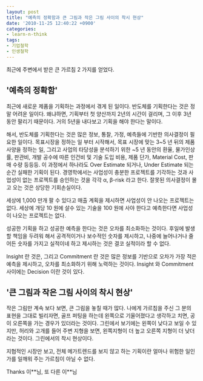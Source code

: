 ```yaml
---
layout: post
title: "예측의 정확함과 큰 그림과 작은 그림 사이의 착시 현상"
date: '2010-11-25 12:40:22 +0900'
categories:
- learn-n-think
tags:
- 기업철학
- 인생철학
---
```


최근에 주변에서 받은 큰 가르침 2 가지를 얻었다.

## '예측의 정확함'

최근에 새로운 제품을 기획하는 과정에서 겪게 된 일이다. 반도체를 기획한다는 것은 정말 어려운 일이다. 왜냐하면, 기획부터 첫 양산까지 2년의 시간이 걸리며, 그 이후 3년 동안 팔리기 때문이다. 거의 5년을 내다보고 기획을 해야 한다는 말이다.

해서, 반도체를 기획한다는 것은 많은 정보, 통찰, 가정, 예측들에 기반한 의사결정이 필요한 일이다. 목표시장을 정하는 일 부터 시작해서, 목표 시장에 맞는 3~5 년 뒤의 제품 사양을 정하는 일, 그리고 사업의 타당성을 분석하기 위한 ~5 년 동안의 환율, 물가인상률, 판관비, 개발 공수에 따른 인건비 및 기술 도입 비용, 제품 단가, Material Cost, 판매 수량 등등등. 이 과정에서 하나라도 Over Estimate 되거나, Under Estimate 되는 순간 실패한 기획이 된다. 경영학에서는 사업성이 충분한 프로젝트를 기각하는 것과 사업성이 없는 프로젝트를 승인하는 것을 각각 α, β-risk 라고 한다. 잘못된 의사결정이 몰고 오는 것은 상당한 기회손실이다.

세상에 1,000 만개 팔 수 있다고 매출 계획을 제시하면 사업성이 안 나오는 프로젝트는 없다. 세상에 개당 10 원에 살수 있는 기술을 100 원에 사야 한다고 예측한다면 사업성이 나오는 프로젝트는 없다.

성공한 기획을 하고 성공한 예측을 한다는 것은 오차를 최소화하는 것이다. 후일에 발생할 책임을 두려워 해서 공격적이거나 보수적인 숫자를 제시하고, 나중에 늘어나거나 줄어든 숫자를 가지고 실적이네 하고 제시하는 것은 결코 실적이라 할 수 없다.

Insight 란 것은, 그리고 Commitment 란 것은 많은 정보를 기반으로 오차가 가장 적은 예측을 제시하고, 오차를 최소화하기 위해 노력하는 것이다. Insight 와 Commitment 사이에는 Decision 이란 것이 있다.

## '큰 그림과 작은 그림 사이의 착시 현상'

작은 그림만 계속 보다 보면, 큰 그림을 놓칠 때가 많다. 나에게 가르침을 주신 그 분의 표현을 그대로 빌리자면, 골프 퍼팅을 하는데 왼쪽으로 기울어졌다고 생각하고 치면, 공이 오른쪽을 가는 경우가 있더라는 것이다. 그린에서 보기에는 왼쪽이 낮다고 보일 수 있지만, 허리와 고개를 들어 주변 지형을 보면, 왼쪽지형이 더 높고 오른쪽 지형이 더 낮더라는 것이다. 그린에서의 착시 현상이다.

지협적인 시장만 보고, 전체 메가트렌드를 보지 않고 하는 기획이란 얼마나 위험한 일인가를 일깨워 주는 가르침이 아닐 수 없다.

Thanks 이\*\*님, 또 다른 이\*\*님
